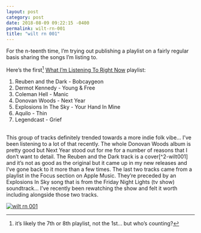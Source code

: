 ```yaml
---
layout: post
category: post
date: 2018-08-09 09:22:15 -0400
permalink: wilt-rn-001
title: "wilt rn 001"
---
```


For the n-teenth time, I’m trying out publishing a playlist on a fairly regular basis sharing the songs I’m listing to. 

Here’s the first[^1-wilt001] [What I’m Listening To Right Now](https://itunes.apple.com/ca/playlist/wilt-current/pl.u-Ym75xPCPgEl99) playlist: 

1. Reuben and the Dark - Bobcaygeon
2. Dermot Kennedy - Young & Free
3. Coleman Hell - Manic
4. Donovan Woods - Next Year
5. Explosions In The Sky - Your Hand In Mine
6. Aquilo - Thin
7. Legendcast - Grief  
  
  
<br />
This group of tracks definitely trended towards a more indie folk vibe... I’ve been listening to a lot of that recently. The whole Donovan Woods album is pretty good but Next Year stood out for me for a number of reasons that I don’t want to detail. The Reuben and the Dark track is a cover[^2-wilt001] and it’s not as good as the original but it came up in my new releases and I’ve gone back to it more than a few times. The last two tracks came from a playlist in the Focus section on Apple Music. They’re preceded by an Explosions In Sky song that is from the Friday Night Lights (tv show) soundtrack... I’ve recently been rewatching the show and felt it worth including alongside those two tracks. 

<a href="https://itunes.apple.com/ca/playlist/wilt-current/pl.u-Ym75xPCPgEl99">![wilt rn 001][1]</a>

[1]: http://jonkit.ca/cdn/wilt_rn/wilt_rn-001.jpeg

[^1-wilt001]: it’s likely the 7th or 8th playlist, not the 1st... but who’s counting?

[^2-wilt001]: You knew that, right?
